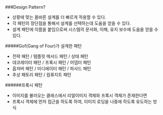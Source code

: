 ###Design Pattern?

- 상황에 맞는 올바른 설계를 더 빠르게 적용할 수 있다.
- 각 패턴의 장단점을 통해서 설계를 선택하는데 도움을 얻을 수 있다.
- 설계 패턴에 이름을 붙임으로써 시스템의 문서화, 이해, 유지 보수에 도움을 얻을 수 있다.

#####Gof(Gang of Four)가 설계한 패턴
- 전략 패턴 / 템플릿 메서드 패턴 / 상태 패턴
- 데코레이터 패턴 / 프록시 패턴 / 어댑터 패턴
- 옵저버 패턴 / 미디에이터 패턴 / 파사드 패턴
- 추상 패토리 패턴 / 컴퓨지트 패턴

######프록시 패턴
- 이미지를 불러오는 클래스에서 리얼이미지 객체와 프록시 객체가 존재한다면 
- 프록시 객체에 먼저 접근을 하도록 하여, 이미지 로딩을 나중에 하도록 유도하는 방식
